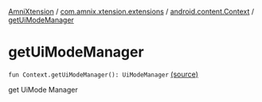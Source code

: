 [AmniXtension](../../index.md) / [com.amnix.xtension.extensions](../index.md) / [android.content.Context](index.md) / [getUiModeManager](./get-ui-mode-manager.md)

# getUiModeManager

`fun Context.getUiModeManager(): UiModeManager` [(source)](https://github.com/AmniX/AmniXTension/tree/master/AmniXtension/src/main/java/com/amnix/xtension/extensions/ContextExtension.kt#L604)

get UiMode Manager

